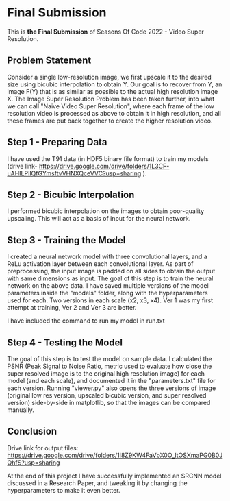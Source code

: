 # Final Submission
This is __the Final Submission__ of Seasons Of Code 2022 - Video Super Resolution.

## Problem Statement
Consider a single low-resolution image, we first upscale it to the desired size using bicubic interpolation to obtain Y. Our goal is to recover from Y, an image F(Y) that is as similar as possible to the actual high resolution image X.
The Image Super Resolution Problem has been taken further, into what we can call "Naive Video Super Resolution", where each frame of the low resolution video is processed as above to obtain it in high resolution, and all these frames are put back together to create the higher resolution video.

## Step 1 - Preparing Data
I have used the T91 data (in HDF5 binary file format) to train my models (drive link- https://drive.google.com/drive/folders/1L3CF-uAHILPIlQfGYmsftvVHNXQceVVC?usp=sharing ).

## Step 2 - Bicubic Interpolation
I performed bicubic interpolation on the images to obtain poor-quality upscaling. This will act as a basis of input for the neural network.

## Step 3 - Training the Model
I created a neural network model with three convolutional layers, and a ReLu activation layer between each convolutional layer.
As part of preprocessing, the input image is padded on all sides to obtain the output with same dimensions as input.
The goal of this step is to train the neural network on the above data. I have saved multiple versions of the model parameters inside the "models" folder, along with the hyperparameters used for each. Two versions in each scale (x2, x3, x4). Ver 1 was my first attempt at training, Ver 2 and Ver 3 are better.

I have included the command to run my model in run.txt

## Step 4 - Testing the Model
The goal of this step is to test the model on sample data.
I calculated the PSNR (Peak Signal to Noise Ratio, metric used to evaluate how close the super resolved image is to the original high resolution image) for each model (and each scale), and documented it in the "parameters.txt" file for each version.
Running "viewer.py" also opens the three versions of image (original low res version, upscaled bicubic version, and super resolved version) side-by-side in matplotlib, so that the images can be compared manually.

## Conclusion
Drive link for output files: https://drive.google.com/drive/folders/1l8Z9KW4FaVbX0O_ltOSXmaPG0B0JQhfS?usp=sharing

At the end of this project I have successfully implemented an SRCNN model discussed in a Research Paper, and tweaking it by changing the hyperparameters to make it even better.
